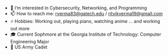 - 👀 I’m interested in Cybersecurity, Networking, and Programming
- 📫 How to reach me: rverma83@gatech.edu / ritvikverma19@gmail.com
- ⚡ Hobbies: Working out, playing piano, watching anime ... and working out more
- 🎓 Current Sophmore at the Georgia Institute of Technology: Computer Engineering Major
- 🗽 US Army Cadet
